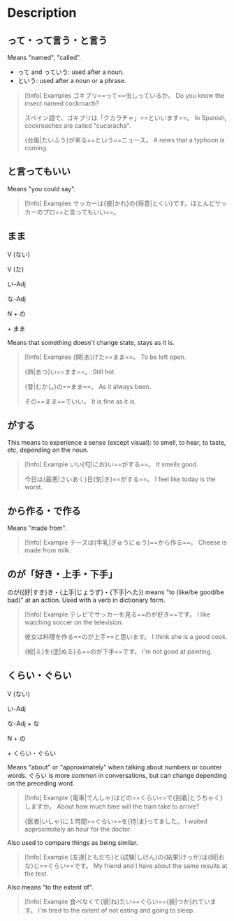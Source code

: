 # Description

## って・って言う・と言う

Means "named", "called".
* って and っていう: used after a noun.
* という: used after a noun or a phrase.

> [!info] Examples
> ゴキブリ==って==虫しっているか。
> Do you know the insect named cockroach?
> 
> スペイン語で、ゴキブリは「クカラチャ」==といいます==。
> In Spanish, cockroaches are called "cucaracha".
> 
> {台風|たいふう}が来る==という==ニュース。
> A news that a typhoon is coming.

## と言ってもいい

Means "you could say".

> [!info] Examples
> サッカーは{彼|かれ}の{得意|とくい}です。ほとんどサッカーのプロ==と言ってもいい==。

## まま

<div class="usage">
<div class="left">
	<p><span class="box">V (ない)</span></p>
	<p><span class="box">V (た)</span></p>
	<p><span class="box">い-Adj</span></p>
	<p><span class="box">な-Adj</span></p>
	<p><span class="box">N + の</span></p>
</div>
	<p class="right">+ まま</p>
</div>

Means that something doesn't change state, stays as it is.

> [!info] Examples
> {開|あ}けた==まま==。
> To be left open.
> 
> {熱|あつ}い==まま==。
> Still hot.
> 
> {昔|むかし}の==まま==。
> As it always been.
> 
> その==まま==でいい。
> It is fine as it is.

## がする

This means to experience a sense (except visual): to smell, to hear, to taste, etc, depending on the noun.

> [!info] Example
> いい{匂|にお}い==がする==。
> It smells good.
> 
> 今日は{最悪|さいあく}日{気|き}==がする==。
> I feel like today is the worst.

## から作る・で作る

Means "made from".

> [!info] Example
> チーズは{牛乳|ぎゅうにゅう}==から作る==。
> Cheese is made from milk.

## のが「好き・上手・下手」

のが({好|すき}き・{上手|じょうず}・{下手|へた}) means "to (like/be good/be bad)" at an action.
Used with a verb in dictionary form.

> [!info] Example
> テレビでサッカーを見る==のが好き==です。
> I like watching soccer on the television.
>
> 彼女は料理を作る==のが上手==と思います。
> I think she is a good cook.
>
> {絵|え}を{塗|ぬる}る==のが下手==です。
> I'm not good at painting.

## くらい・ぐらい

<div class="usage">
<div class="left">
	<p><span class="box">V (ない)</span></p>
	<p><span class="box">い-Adj</span></p>
	<p><span class="box">な-Adj + な</span></p>
	<p><span class="box">N + の</span></p>
</div>
	<p class="right">+ くらい・ぐらい</p>
</div>

Means "about" or "approximately" when talking about numbers or counter words. ぐらい is more common in conversations, but can change depending on the preceding word.

> [!info] Example
> {電車|でんしゃ}はどの==くらい==で{到着|とうちゃく}しますか。
> About how much time will the train take to arrive?
> 
> {医者|いしゃ}に１時間==ぐらい==を{待|ま}ってました。
> I waited approximately an hour for the doctor.

Also used to compare things as being similar.

> [!info] Example
> {友達|ともだち}と{試験|しけん}の{結果|けっか}は{同|おな}じ==ぐらい==です。
> My friend and I have about the same results at the test.

Also means "to the extent of".

> [!info] Example
> 食べなくて{寝|ね}たい==ぐらい=={疲|つか}れています。
> I'm tired to the extent of not eating and going to sleep.
